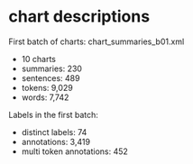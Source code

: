 # chart descriptions 



First batch of charts: chart_summaries_b01.xml
- 10 charts
- summaries: 230
- sentences: 489
- tokens: 9,029
- words: 7,742

Labels in the first batch:
- distinct labels: 74
- annotations: 3,419
- multi token annotations: 452
